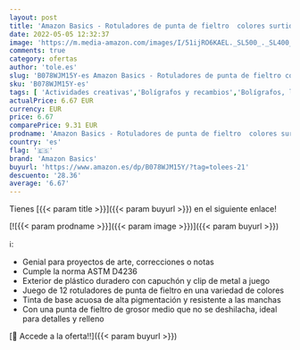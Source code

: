 ```yaml
---
layout: post
title: 'Amazon Basics - Rotuladores de punta de fieltro  colores surtidos  paquete de 12'
date: 2022-05-05 12:32:37
image: 'https://m.media-amazon.com/images/I/51ijRO6KAEL._SL500_._SL400_.jpg'
comments: true
category: ofertas
author: 'tole.es'
slug: 'B078WJM15Y-es Amazon Basics - Rotuladores de punta de fieltro colores...'
sku: 'B078WJM15Y-es'
tags: [ 'Actividades creativas','Bolígrafos y recambios','Bolígrafos, lápices y útiles de escritura','Juguetes','Juguetes y juegos','Material de escritura y dibujo para niños','Oficina y papelería','Rotuladores de colores para niños','Rotuladores de punta fina','amazon basics','rotuladores','🇪🇸', ]
actualPrice: 6.67 EUR
currency: EUR
price: 6.67
comparePrice: 9.31 EUR
prodname: 'Amazon Basics - Rotuladores de punta de fieltro  colores surtidos  paquete de 12'
country: 'es'
flag: '🇪🇸'
brand: 'Amazon Basics'
buyurl: 'https://www.amazon.es/dp/B078WJM15Y/?tag=tolees-21'
descuento: '28.36'
average: '6.67'
---
```


Tienes [{{< param title >}}]({{< param buyurl >}}) en el siguiente enlace!

[![{{< param prodname >}}]({{< param image >}})]({{< param buyurl >}})

ℹ️:

- Genial para proyectos de arte, correcciones o notas
- Cumple la norma ASTM D4236
- Exterior de plástico duradero con capuchón y clip de metal a juego
- Juego de 12 rotuladores de punta de fieltro en una variedad de colores
- Tinta de base acuosa de alta pigmentación y resistente a las manchas
- Con una punta de fieltro de grosor medio que no se deshilacha, ideal para detalles y relleno

[🛒 Accede a la oferta!!]({{< param buyurl >}})
